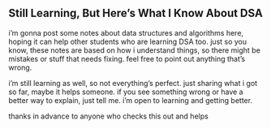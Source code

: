 ## Still Learning, But Here’s What I Know About DSA
i’m gonna post some notes about data structures and algorithms here, hoping it can help other students who are learning DSA too. just so you know, these notes are based on how i understand things, so there might be mistakes or stuff that needs fixing. feel free to point out anything that’s wrong.

i’m still learning as well, so not everything’s perfect. just sharing what i got so far, maybe it helps someone. if you see something wrong or have a better way to explain, just tell me. i’m open to learning and getting better.

thanks in advance to anyone who checks this out and helps

